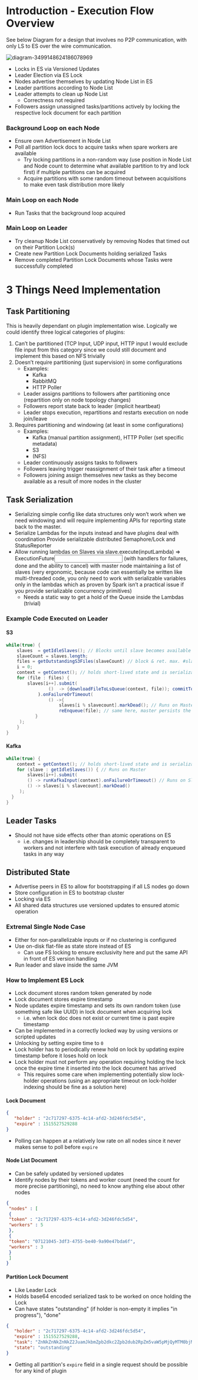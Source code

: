 # Introduction - Execution Flow Overview

See below Diagram for a design that involves no P2P communication, with only LS to ES over the
wire communication.  

![diagram-3499148624186078969](es-cluster-state-draft1.png)

* Locks in ES via Versioned Updates
* Leader Election via ES Lock
* Nodes advertise themselves by updating Node List in ES
* Leader partitions according to Node List
* Leader attempts to clean up Node List
   * Correctness not required
* Followers assign unassigned tasks/partitions actively by locking the respective lock document for
each partition

### Background Loop on each Node

* Ensure own Advertisement in Node List
* Poll all partition lock docs to acquire tasks when spare workers are available
  * Try locking partitions in a non-random way (use position in Node List and Node count to determine what available partition to try and lock first)
  if multiple partitions can be acquired
  * Acquire partitions with some random timeout between acquisitions to make even task distribution
  more likely

### Main Loop on each Node

* Run Tasks that the background loop acquired

### Main Loop on Leader

* Try cleanup Node List conservatively by removing Nodes that timed out on their Partition Lock(s)
* Create new Partition Lock Documents holding serialized Tasks
* Remove completed Partition Lock Documents whose Tasks were successfully completed

# 3 Things Need Implementation

## Task Partitioning

This is heavily dependant on plugin implementation wise. Logically we could identify three logical
categories of plugins:

1. Can’t be partitioned (TCP Input, UDP input, HTTP input I would exclude file input from this 
category since we could still document and implement this based on NFS trivially
2. Doesn’t require partitioning (just supervision) in some configurations
   * Examples:
      * Kafka
      * RabbitMQ
      * HTTP Poller
   * Leader assigns partitions to followers after partitioning once (repartition only on node topology changes)
   * Followers report state back to leader (implicit heartbeat)
   * Leader stops execution, repartitions and restarts execution on node join/leave
3. Requires partitioning and windowing (at least in some configurations)
   * Examples:
      * Kafka (manual partition assignment), HTTP Poller (set specific metadata)
      * S3
      * (NFS)
   * Leader continuously assigns tasks to followers
   * Followers leaving trigger reassignment of their task after a timeout
   * Followers joining assign themselves new tasks as they become available as a result of more nodes in the cluster
  
## Task Serialization

* Serializing simple config like data structures only won’t work when we need windowing and will
require implementing APIs for reporting state back to the master.
* Serialize Lambdas for the inputs instead and have plugins deal with coordination
Provide serializable distributed Semaphore/Lock and StatusReporter
* Allow running lambdas on Slaves via slave.execute(inputLambda) => ExecutionFuture<Input>
(with handlers for failures, done and the ability to cancel) with master node maintaining a list of
slaves (very ergonomic, because code can essentially be written like multi-threaded code, you only
need to work with serializable variables only in the lambdas which as proven by Spark isn’t a
practical issue if you provide serializable concurrency primitives)
   * Needs a static way to get a hold of the Queue inside the Lambdas (trivial)

### Example Code Executed on Leader

#### S3
```java
while(true) {
    slaves  = getIdleSlaves(); // Blocks until slave becomes available 
    slaveCount = slaves.length;
    files = getOutstandingS3Files(slaveCount) // block & ret. max. #slaveCount files
    i = 0;
    context = getContext(); // holds short-lived state and is serializable
    for (file : files) {
        slaves[i++].submit(
                ()  -> {downloadFileToLsQueue(context, file)); commitToEs(file);} // Runs on Slave
            ).onFailureOrTimeout(
                () ->{
                    slaves[i % slavecount].markDead(); // Runs on Master and persists information in ES
                    reEnqueue(file); // same here, master persists the state to ES
           }
     );
    }
}
```


#### Kafka

```java
while(true) {
	context = getContext(); // holds short-lived state and is serializable
	for (slave : getIdleSlaves()) { // Runs on Master
	    slaves[i++].submit(
	    () -> runKafkaInput(context).onFailureOrTimeout() // Runs on Slave
	    () -> slaves[i % slavecount].markDead()
     );
  }
}

```

## Leader Tasks

* Should not have side effects other than atomic operations on ES
   * i.e. changes in leadership should be completely transparent to workers and not interfere with
   task execution of already enqueued tasks in any way

## Distributed State

* Advertise peers in ES to allow for bootstrapping if all LS nodes go down
* Store configuration in ES to bootstrap cluster
* Locking via ES
* All shared data structures use versioned updates to ensured atomic operation 


### Extremal Single Node Case

* Either for non-parallelizable inputs or if no clustering is configured
* Use on-disk flat-file as state store instead of ES
   * Can use FS locking to ensure exclusivity here and put the same API in front of ES version handling
* Run leader and slave inside the same JVM

### How to Implement ES Lock

* Lock document stores random token generated by node
* Lock document stores expire timestamp
* Node updates expire timestamp and sets its own random token (use something safe like UUID)
in lock document when acquiring lock
   * i.e. when lock doc does not exist or current time is past expire timestamp
* Can be implemented in a correctly locked way by using versions or scripted updates
* Unlocking by setting expire time to `0`
* Lock holder has to periodically renew hold on lock by updating expire timestamp before it loses
hold on lock
* Lock holder must not perform any operation requiring holding the lock once the expire time it
inserted into the lock document has arrived
  * This requires some care when implementing potentially slow lock-holder operations
  (using an appropriate timeout on lock-holder indexing should be fine as a solution here)

#### Lock Document

```json
{
   "holder" : "2c717297-6375-4c14-afd2-3d246fdc5d54",
   "expire" : 1515527529288
}
```

* Polling can happen at a relatively low rate on all nodes since it never makes sense to poll
before `expire`

#### Node List Document

* Can be safely updated by versioned updates
* Identify nodes by their tokens and worker count (need the count for more precise partitioning),
no need to know anything else about other nodes

```json
{
 "nodes" : [
 {
 "token" : "2c717297-6375-4c14-afd2-3d246fdc5d54",
 "workers" : 5
 }, 
 {
 "token": "07121045-3df3-4755-be40-9a90e47bda6f",
 "workers" : 3
 }
 ]
}
```

#### Partition Lock Document

* Like Leader Lock
* Holds base64 encoded serialized task to be worked on once holding the Lock
* Can have states "outstanding" (if holder is non-empty it implies "in progress"), "done"

```json
{
   "holder" : "2c717297-6375-4c14-afd2-3d246fdc5d54",
   "expire" : 1515527529288,
   "task": "ZnNkZnNkZnNkZ2JuamJkbmZpb2dkc2Zpb2dub2RpZm5vaW5pMjQyMTM0bjMyaTQzLy9kc2Y=",
   "state": "outstanding" 
}
```

* Getting all partition's `expire` field in a single request should be possible for any kind
of plugin
